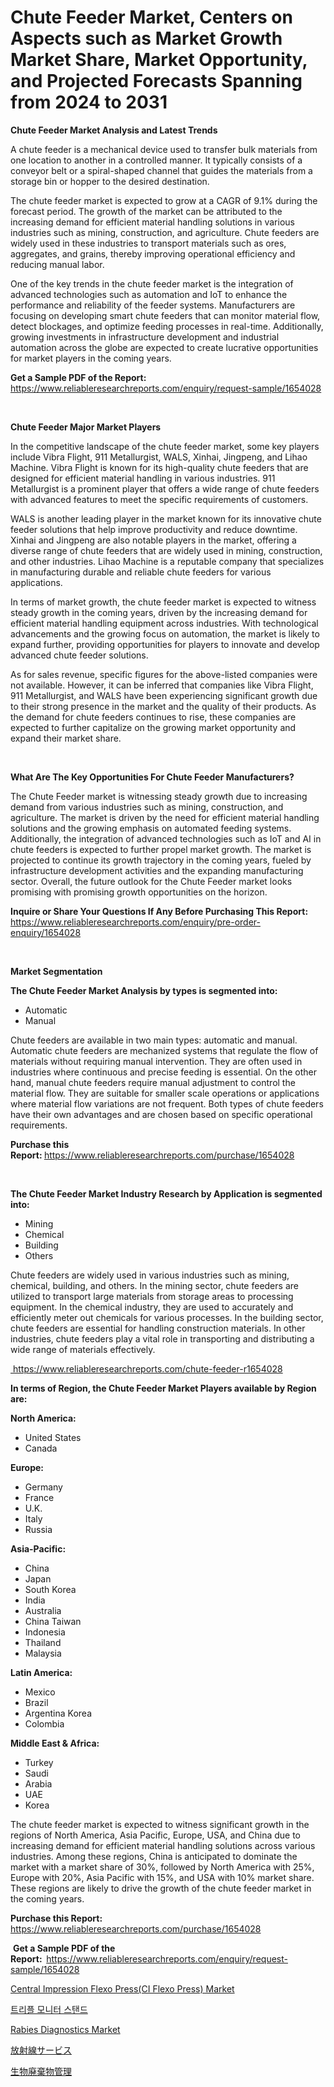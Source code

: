 <p><h1>Chute Feeder Market, Centers on Aspects such as Market Growth Market Share, Market Opportunity, and Projected Forecasts Spanning from 2024 to 2031</h1></p><p><strong>Chute Feeder Market Analysis and Latest Trends</strong></p>
<p><p>A chute feeder is a mechanical device used to transfer bulk materials from one location to another in a controlled manner. It typically consists of a conveyor belt or a spiral-shaped channel that guides the materials from a storage bin or hopper to the desired destination.</p><p>The chute feeder market is expected to grow at a CAGR of 9.1% during the forecast period. The growth of the market can be attributed to the increasing demand for efficient material handling solutions in various industries such as mining, construction, and agriculture. Chute feeders are widely used in these industries to transport materials such as ores, aggregates, and grains, thereby improving operational efficiency and reducing manual labor.</p><p>One of the key trends in the chute feeder market is the integration of advanced technologies such as automation and IoT to enhance the performance and reliability of the feeder systems. Manufacturers are focusing on developing smart chute feeders that can monitor material flow, detect blockages, and optimize feeding processes in real-time. Additionally, growing investments in infrastructure development and industrial automation across the globe are expected to create lucrative opportunities for market players in the coming years.</p></p>
<p><strong>Get a Sample PDF of the Report:&nbsp;</strong> <a href="https://www.reliableresearchreports.com/enquiry/request-sample/1654028">https://www.reliableresearchreports.com/enquiry/request-sample/1654028</a></p>
<p>&nbsp;</p>
<p><strong>Chute Feeder Major Market Players</strong></p>
<p><p>In the competitive landscape of the chute feeder market, some key players include Vibra Flight, 911 Metallurgist, WALS, Xinhai, Jingpeng, and Lihao Machine. Vibra Flight is known for its high-quality chute feeders that are designed for efficient material handling in various industries. 911 Metallurgist is a prominent player that offers a wide range of chute feeders with advanced features to meet the specific requirements of customers.</p><p>WALS is another leading player in the market known for its innovative chute feeder solutions that help improve productivity and reduce downtime. Xinhai and Jingpeng are also notable players in the market, offering a diverse range of chute feeders that are widely used in mining, construction, and other industries. Lihao Machine is a reputable company that specializes in manufacturing durable and reliable chute feeders for various applications.</p><p>In terms of market growth, the chute feeder market is expected to witness steady growth in the coming years, driven by the increasing demand for efficient material handling equipment across industries. With technological advancements and the growing focus on automation, the market is likely to expand further, providing opportunities for players to innovate and develop advanced chute feeder solutions.</p><p>As for sales revenue, specific figures for the above-listed companies were not available. However, it can be inferred that companies like Vibra Flight, 911 Metallurgist, and WALS have been experiencing significant growth due to their strong presence in the market and the quality of their products. As the demand for chute feeders continues to rise, these companies are expected to further capitalize on the growing market opportunity and expand their market share.</p></p>
<p>&nbsp;</p>
<p><strong>What Are The Key Opportunities For Chute Feeder Manufacturers?</strong></p>
<p><p>The Chute Feeder market is witnessing steady growth due to increasing demand from various industries such as mining, construction, and agriculture. The market is driven by the need for efficient material handling solutions and the growing emphasis on automated feeding systems. Additionally, the integration of advanced technologies such as IoT and AI in chute feeders is expected to further propel market growth. The market is projected to continue its growth trajectory in the coming years, fueled by infrastructure development activities and the expanding manufacturing sector. Overall, the future outlook for the Chute Feeder market looks promising with promising growth opportunities on the horizon.</p></p>
<p><strong>Inquire or Share Your Questions If Any Before Purchasing This Report:</strong> <a href="https://www.reliableresearchreports.com/enquiry/pre-order-enquiry/1654028">https://www.reliableresearchreports.com/enquiry/pre-order-enquiry/1654028</a></p>
<p>&nbsp;</p>
<p><strong>Market Segmentation</strong></p>
<p><strong>The Chute Feeder Market Analysis by types is segmented into:</strong></p>
<p><ul><li>Automatic</li><li>Manual</li></ul></p>
<p><p>Chute feeders are available in two main types: automatic and manual. Automatic chute feeders are mechanized systems that regulate the flow of materials without requiring manual intervention. They are often used in industries where continuous and precise feeding is essential. On the other hand, manual chute feeders require manual adjustment to control the material flow. They are suitable for smaller scale operations or applications where material flow variations are not frequent. Both types of chute feeders have their own advantages and are chosen based on specific operational requirements.</p></p>
<p><strong>Purchase this Report:&nbsp;</strong><a href="https://www.reliableresearchreports.com/purchase/1654028">https://www.reliableresearchreports.com/purchase/1654028</a></p>
<p>&nbsp;</p>
<p><strong>The Chute Feeder Market Industry Research by Application is segmented into:</strong></p>
<p><ul><li>Mining</li><li>Chemical</li><li>Building</li><li>Others</li></ul></p>
<p><p>Chute feeders are widely used in various industries such as mining, chemical, building, and others. In the mining sector, chute feeders are utilized to transport large materials from storage areas to processing equipment. In the chemical industry, they are used to accurately and efficiently meter out chemicals for various processes. In the building sector, chute feeders are essential for handling construction materials. In other industries, chute feeders play a vital role in transporting and distributing a wide range of materials effectively.</p></p>
<p><a href="https://www.reliableresearchreports.com/chute-feeder-r1654028">&nbsp;https://www.reliableresearchreports.com/chute-feeder-r1654028</a></p>
<p><strong>In terms of Region, the Chute Feeder Market Players available by Region are:</strong></p>
<p>
    <p> <strong> North America: </strong>
        <ul>
            <li>United States</li>
            <li>Canada</li>
        </ul>
        </p> 
    <p> <strong> Europe: </strong>
        <ul>
            <li>Germany</li>
            <li>France</li>
            <li>U.K.</li>
            <li>Italy</li>
            <li>Russia</li>
        </ul>
        </p> 
    <p> <strong> Asia-Pacific: </strong>
        <ul>
            <li>China</li>
            <li>Japan</li>
            <li>South Korea</li>
            <li>India</li>
            <li>Australia</li>
            <li>China Taiwan</li>
            <li>Indonesia</li>
            <li>Thailand</li>
            <li>Malaysia</li>
        </ul>
        </p> 
    <p> <strong> Latin America: </strong>
        <ul>
            <li>Mexico</li>
            <li>Brazil</li>
            <li>Argentina Korea</li>
            <li>Colombia</li>
        </ul>
        </p> 
    <p> <strong> Middle East & Africa: </strong>
        <ul>
            <li>Turkey</li>
            <li>Saudi</li>
            <li>Arabia</li>
            <li>UAE</li>
            <li>Korea</li>
        </ul>
    </p>
    </p>
<p><p>The chute feeder market is expected to witness significant growth in the regions of North America, Asia Pacific, Europe, USA, and China due to increasing demand for efficient material handling solutions across various industries. Among these regions, China is anticipated to dominate the market with a market share of 30%, followed by North America with 25%, Europe with 20%, Asia Pacific with 15%, and USA with 10% market share. These regions are likely to drive the growth of the chute feeder market in the coming years.</p></p>
<p><strong>Purchase this Report: </strong><a href="https://www.reliableresearchreports.com/purchase/1654028">https://www.reliableresearchreports.com/purchase/1654028</a></p>
<p>&nbsp;<strong>Get a Sample PDF of the Report:&nbsp;&nbsp;</strong><a href="https://www.reliableresearchreports.com/enquiry/request-sample/1654028">https://www.reliableresearchreports.com/enquiry/request-sample/1654028</a></p>
<p><strong></strong></p>
<p><p><a href="https://www.linkedin.com/pulse/decoding-central-impression-flexo-pressci-press-market-metrics-4vskc">Central Impression Flexo Press(CI Flexo Press) Market</a></p><p><a href="https://medium.com/@howaoole34545/%ED%8A%B8%EB%A6%AC%ED%94%8C-%EB%AA%A8%EB%8B%88%ED%84%B0-%EA%B1%B0%EC%B9%98-%EC%8B%9C%EC%9E%A5-%EA%B7%9C%EB%AA%A8%EB%8A%94-%EA%B8%80%EB%A1%9C%EB%B2%8C-%EC%82%B0%EC%97%85%EC%97%90%EC%84%9C-%EC%B5%9C%EA%B3%A0%EC%9D%98-%EB%A7%88%EC%BC%80%ED%8C%85-%EC%B1%84%EB%84%90%EC%9D%84-%EB%B3%B4%EC%97%AC%EC%A4%8D%EB%8B%88%EB%8B%A4-3626da4c6ecf">트리플 모니터 스탠드</a></p><p><a href="https://github.com/angeliabkratze/Market-Research-Report-List-1/blob/main/rabies-diagnostics-market.md">Rabies Diagnostics Market</a></p><p><a href="https://medium.com/@kamdeall7845/%E6%94%BE%E5%B0%84%E7%B7%9A%E5%8C%BB%E5%AD%A6%E3%82%B5%E3%83%BC%E3%83%93%E3%82%B9%E5%B8%82%E5%A0%B4%E3%81%AE%E3%82%A4%E3%83%B3%E3%82%B5%E3%82%A4%E3%83%88-%E5%B8%82%E5%A0%B4%E5%8B%95%E5%90%91-%E6%88%90%E9%95%B7-%E4%BA%88%E6%B8%AC-2024%E5%B9%B4%E3%81%8B%E3%82%892031%E5%B9%B4%E3%81%BE%E3%81%A7-5961c2cf6e50">放射線サービス</a></p><p><a href="https://github.com/dadanedu33/Market-Research-Report-List-1/blob/main/426050355507.md">生物廃棄物管理</a></p></p>
